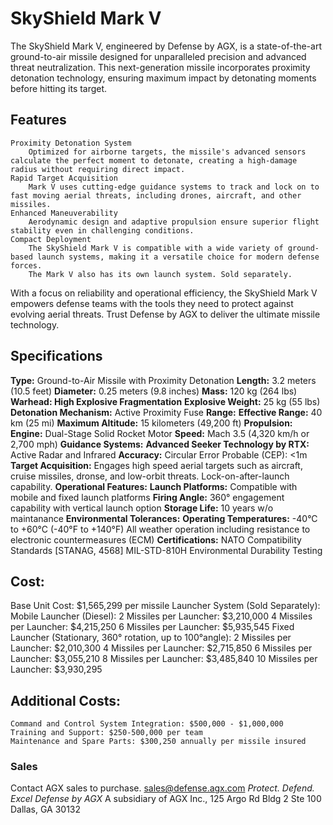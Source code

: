# SkyShield Mark V
The SkyShield Mark V, engineered by Defense by AGX, is a state-of-the-art ground-to-air missile designed for unparalleled precision and advanced threat neutralization. This next-generation missile incorporates proximity detonation technology, ensuring maximum impact by detonating moments before hitting its target. 

## Features
    Proximity Detonation System
        Optimized for airborne targets, the missile's advanced sensors calculate the perfect moment to detonate, creating a high-damage radius without requiring direct impact.
    Rapid Target Acquisition
        Mark V uses cutting-edge guidance systems to track and lock on to fast moving aerial threats, including drones, aircraft, and other missiles.
    Enhanced Maneuverability
        Aerodynamic design and adaptive propulsion ensure superior flight stability even in challenging conditions.
    Compact Deployment
        The SkyShield Mark V is compatible with a wide variety of ground-based launch systems, making it a versatile choice for modern defense forces. 
        The Mark V also has its own launch system. Sold separately.

With a focus on reliability and operational efficiency, the SkyShield Mark V empowers defense teams with the tools they need to protect against evolving aerial threats. Trust Defense by AGX to deliver the ultimate missile technology.

## Specifications
**Type:** Ground-to-Air Missile with Proximity Detonation
**Length:** 3.2 meters (10.5 feet)
**Diameter:** 0.25 meters (9.8 inches)
**Mass:** 120 kg (264 lbs)
**Warhead: High Explosive Fragmentation**
    **Explosive Weight:** 25 kg (55 lbs)
    **Detonation Mechanism:** Active Proximity Fuse
**Range:**
    **Effective Range:** 40 km (25 mi)
    **Maximum Altitude:** 15 kilometers (49,200 ft)
**Propulsion:**
    **Engine:** Dual-Stage Solid Rocket Motor
    **Speed:** Mach 3.5 (4,320 km/h or 2,700 mph)
**Guidance Systems:**
    **Advanced Seeker Technology by RTX:** Active Radar and Infrared
    **Accuracy:** Circular Error Probable (CEP): <1m
**Target Acquisition:**
    Engages high speed aerial targets such as aircraft, cruise missiles, dronse, and low-orbit threats. 
    Lock-on-after-launch capability.
**Operational Features:**
    **Launch Platforms:** Compatible with mobile and fixed launch platforms
    **Firing Angle:** 360° engagement capability with vertical launch option
    **Storage Life:** 10 years w/o maintanance
**Environmental Tolerances:**
    **Operating Temperatures:** -40°C to +60°C (-40°F to +140°F)
    All weather operation including resistance to electronic countermeasures (ECM)
**Certifications:**
    NATO Compatibility Standards [STANAG, 4568]
    MIL-STD-810H Environmental Durability Testing

## Cost:
Base Unit Cost: $1,565,299 per missile
Launcher System (Sold Separately):
    Mobile Launcher (Diesel):
        2 Missiles per Launcher: $3,210,000
        4 Missiles per Launcher: $4,215,250
        6 Missiles per Launcher: $5,935,545
    Fixed Launcher (Stationary, 360° rotation, up to 100°angle):
        2 Missiles per Launcher: $2,010,300
        4 Missiles per Launcher: $2,715,850
        6 Missiles per Launcher: $3,055,210
        8 Missiles per Launcher: $3,485,840
        10 Missiles per Launcher: $3,930,295
## Additional Costs:
    Command and Control System Integration: $500,000 - $1,000,000
    Training and Support: $250-500,000 per team
    Maintenance and Spare Parts: $300,250 annually per missile insured

### Sales
Contact AGX sales to purchase.
sales@defense.agx.com
*Protect. Defend. Excel*
*Defense by AGX*
A subsidiary of AGX Inc.,
125 Argo Rd
Bldg 2 Ste 100
Dallas, GA 30132